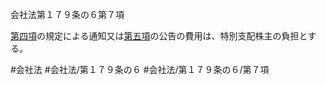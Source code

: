会社法第１７９条の６第７項

[第四項](会社法＿＿＿＿第１７９条の６第４項)の規定による通知又は[第五項](会社法＿＿＿＿第１７９条の６第５項)の公告の費用は、特別支配株主の負担とする。

#会社法
#会社法/第１７９条の６
#会社法/第１７９条の６/第７項
